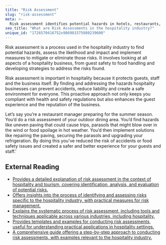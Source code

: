 ```yaml
---
title: "Risk Assessment"
slug: "risk-assessment"
meta: >-
  Risk assessment identifies potential hazards in hotels, restaurants, cafes, and bars, evaluating their impact and implementing measures to ensure safety and compliance.
seo_title: "What are Risk Assessments in the hospitality industry?"
unique_id: "1726570416752x986983375980239600"
---
```


Risk assessment is a process used in the hospitality industry to find potential hazards, assess the likelihood and impact and implement measures to mitigate or eliminate those risks. It involves looking at all aspects of a hospitality business, from guest safety to food handling and developing strategies to address the risks found.

Risk assessment is important in hospitality because it protects guests, staff and the business itself. By finding and addressing the hazards hospitality businesses can prevent accidents, reduce liability and create a safe environment for everyone. This proactive approach not only keeps you compliant with health and safety regulations but also enhances the guest experience and the reputation of the business.

Let’s say you’re a restaurant manager preparing for the summer season. You’d do a risk assessment of your outdoor dining area. You’d find hazards like uneven paving that could cause trips, parasols that might blow over in the wind or food spoilage in hot weather. You’d then implement solutions like repairing the paving, securing the parasols and upgrading your refrigeration. By doing this you’ve reduced the risk of accidents or food safety issues and created a safer and better experience for your guests and staff.'

## External Reading

- [Provides a detailed explanation of risk assessment in the context of hospitality and tourism, covering identification, analysis, and evaluation of potential risks.](https://fiveable.me/key-terms/introduction-to-hospitality-and-tourism/risk-assessment)
- [Offers insights into the process of identifying and assessing risks specific to the hospitality industry, with practical measures for risk management.](https://www.bellpartners.com/insights/how-to-assess-the-risks-in-your-hospitality-business/)
- [Explains the systematic process of risk assessment, including tools and techniques applicable across various industries, including hospitality.](https://safetyculture.com/topics/risk-assessment/)
- [Provides templates and examples for conducting risk assessments, useful for understanding practical applications in hospitality settings.](https://www.hse.gov.uk/simple-health-safety/risk/risk-assessment-template-and-examples.htm)
- [A comprehensive guide offering a step-by-step approach to conducting risk assessments, with examples relevant to the hospitality industry.](https://www.edwindoran.com/wp-content/uploads/2023/04/Step-by-step-guide-to-risk-assessment.pdf)